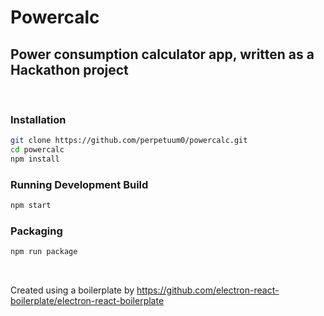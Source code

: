 # Powercalc

## Power consumption calculator app, written as a Hackathon project

<br>

### Installation

```bash
git clone https://github.com/perpetuum0/powercalc.git
cd powercalc
npm install
```

### Running Development Build

```bash
npm start
```

### Packaging

```bash
npm run package
```

<br>

Created using a boilerplate by https://github.com/electron-react-boilerplate/electron-react-boilerplate
